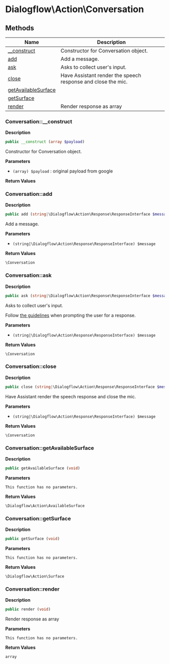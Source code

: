 # Dialogflow\Action\Conversation  







## Methods

| Name | Description |
|------|-------------|
|[__construct](#conversation__construct)|Constructor for Conversation object.|
|[add](#conversationadd)|Add a message.|
|[ask](#conversationask)|Asks to collect user's input.|
|[close](#conversationclose)|Have Assistant render the speech response and close the mic.|
|[getAvailableSurface](#conversationgetavailablesurface)||
|[getSurface](#conversationgetsurface)||
|[render](#conversationrender)|Render response as array|




### Conversation::__construct  

**Description**

```php
public __construct (array $payload)
```

Constructor for Conversation object. 

 

**Parameters**

* `(array) $payload`
: original payload from google  

**Return Values**




### Conversation::add  

**Description**

```php
public add (string|\Dialogflow\Action\Response\ResponseInterface $message)
```

Add a message. 

 

**Parameters**

* `(string|\Dialogflow\Action\Response\ResponseInterface) $message`

**Return Values**

`\Conversation`





### Conversation::ask  

**Description**

```php
public ask (string|\Dialogflow\Action\Response\ResponseInterface $message)
```

Asks to collect user's input. 

Follow [the guidelines](https://developers.google.com/actions/policies/general-policies#user_experience) when prompting the user for a response. 

**Parameters**

* `(string|\Dialogflow\Action\Response\ResponseInterface) $message`

**Return Values**

`\Conversation`





### Conversation::close  

**Description**

```php
public close (string|\Dialogflow\Action\Response\ResponseInterface $message)
```

Have Assistant render the speech response and close the mic. 

 

**Parameters**

* `(string|\Dialogflow\Action\Response\ResponseInterface) $message`

**Return Values**

`\Conversation`





### Conversation::getAvailableSurface  

**Description**

```php
public getAvailableSurface (void)
```

 

 

**Parameters**

`This function has no parameters.`

**Return Values**

`\Dialogflow\Action\AvailableSurface`





### Conversation::getSurface  

**Description**

```php
public getSurface (void)
```

 

 

**Parameters**

`This function has no parameters.`

**Return Values**

`\Dialogflow\Action\Surface`





### Conversation::render  

**Description**

```php
public render (void)
```

Render response as array 

 

**Parameters**

`This function has no parameters.`

**Return Values**

`array`




